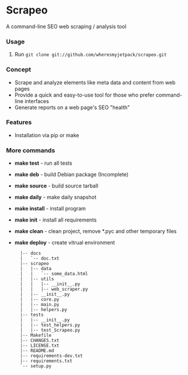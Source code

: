 Scrapeo
=======================

A command-line SEO web scraping / analysis tool

### Usage ###
1. Run `git clone git://github.com/wheresmyjetpack/scrapeo.git`


### Concept ###
* Scrape and analyze elements like meta data and content from web pages
* Provide a quick and easy-to-use tool for those who prefer command-line interfaces
* Generate reports on a web page's SEO "health"


### Features ###
* Installation via pip or make


### More commands ###
* **make test** - run all tests
* **make deb** - build Debian package (Incomplete)
* **make source** - build source tarball
* **make daily** - make daily snapshot
* **make install** - install program
* **make init** - install all requirements
* **make clean** - clean project, remove *.pyc and other temporary files
* **make deploy** - create vitrual environment


        |-- docs
        |   `-- doc.txt
        |-- scrapeo
        |   |-- data
        |   |   `-- some_data.html
        |   |-- utils
        |   |   |-- __init__.py
        |   |   |-- web_scraper.py
        |   |-- __init__.py
        |   |-- core.py
        |   |-- main.py
        |   |-- helpers.py
        |-- tests
        |   |-- __init__.py
        |   |-- test_helpers.py
        |   |-- test_Scrapeo.py
        |-- Makefile
        |-- CHANGES.txt
        |-- LICENSE.txt
        |-- README.md
        |-- requirements-dev.txt
        |-- requirements.txt
        `-- setup.py
